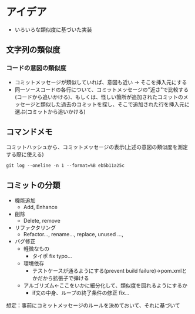 # アイデア

- いろいろな類似度に基づいた実装

## 文字列の類似度

### コードの意図の類似度

- コミットメッセージが類似していれば、意図も近い → そこを挿入元にする
- 同一ソースコードの各行について、コミットメッセージの"近さ"で比較する(コードから追いかける)、もしくは、怪しい箇所が追加されたコミットのメッセージと類似した過去のコミットを探し、そこで追加された行を挿入元に選ぶ(コミットから追いかける)

## コマンドメモ

コミットハッシュから、コミットメッセージの表示(上述の意図の類似度を測定する際に使える)

```
git log --oneline -n 1 --format=%B eb5b11a25c
```



## コミットの分類

- 機能追加
  - Add, Enhance
- 削除
  - Delete, remove
- リファクタリング
  - Refactor…, rename…, replace, unused …, 
- バグ修正
  - 軽微なもの
    - タイポ fix typo...
  - 環境依存
    - テストケースが通るようにする(prevent build failure)→pom.xmlとかだから拡張子で弾ける
  - アルゴリズム←ここをいかに細分化して、類似度を図れるようにするか
    - if文の中身、ループの終了条件の修正 fix...

想定：事前にコミットメッセージのルールを決めておいて、それに基づいて